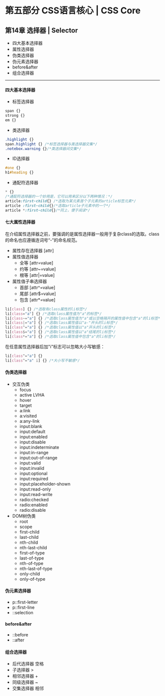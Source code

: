 # 第五部分 CSS语言核心  |  CSS Core

## 第14章 选择器  |   Selector
 - 四大基本选择器
 - 属性选择器
 - 伪类选择器
 - 伪元素选择器
 - before&after
 - 组合选择器

---
#### 四大基本选择器

 - 标签选择器
```css
span {}
strong {}
em {}
```

 - 类选择器

```css
.highlight {}
span.highlight {} /*标签选择器与类选择器交集*/
.notebox.warning {}/*类选择器间交集*/
```

 - ID选择器

```css
#one {}
h1#heading {}
```

 - 通配符选择器

```css
* {}
/*通配符选择器的一个妙用是，它可以用来区分以下两种情况：*/
article:first-child{} /*选取为某元素首个子元素的article标签元素*/
article :first-child{}/*选取article子元素中的一个*/
article *:first-child{}/*同上，便于阅读*/
```



#### 七大属性选择器

在介绍属性选择器之前，要强调的是属性选择器一般用于复杂class的选取。class的命名也应遵循连词号“-”的命名规范。

 - 属性存在选择器 [attr]
 - 属性值选择器
	 - 全等 [attr=value]
	 - 约等 [attr~=value]	
	 - 根等 [attr|=value]
 - 属性值子串选择器
	 - 首部 [attr^=value]
	 - 尾部 [attr$=value]
	 - 包含 [attr*=value]

```css
li[class] {} /*选取有class属性的li标签*/
li[class="a"] {} /*选取class属性值为"a"的标签*/
li[class~="a"] {} /*选取class属性值为"a"或以空格隔开的属性值中包含"a"的li标签*/
li[class|="a"] {} /*选取class属性值以"a-"开头的li标签*/
li[class^="a"] {} /*选取class属性值以"a"开头的li标签*/
li[class$="a"] {} /*选取class属性值以"a"结尾的li标签*/
li[class*="a"] {} /*选取class属性值中包含"a"的li标签*/
```

在任意属性选择器后加"i"标志可以忽略大小写敏感：

```css
li[class^="a"] {}
li[class^="a" i] {} /*大小写不敏感*/
```



#### 伪类选择器

 - 交互伪类
	 - focus
	- active LVHA
	 - hover
	 - target
	 - a:link
	 - a:visited
	 - a:any-link
	 - input:blank
	 - input:default
	 - input:enabled
	 - input:disable
	 - input:indeterminate
	 - input:in-range
	 - input:out-of-range
	 - input:valid
	 - input:invalid
	 - input:optional
	 - input:required
	 - input:placeholder-shown
	 - input:read-only
	 - input:read-write
	 - radio:checked
	 - radio:enabled
	 - radio:disable
 - DOM树伪类
	 - root
	 - scope
	 - first-child
	 - last-child
	 - nth-child
	 - nth-last-child
	 - first-of-type
	 - last-of-type
	 - nth-of-type
	 - nth-last-of-type
	 - only-child
	 - only-of-type

#### 伪元素选择器
 - p::first-letter
 - p::first-line
 - ::selection 

#### before&after
 - ::before
 - ::after

#### 组合选择器
 - 后代选择器 空格
 - 子选择器 >
 - 相邻选择器 +
 - 同级选择器 ~
 - 交集选择器 相邻